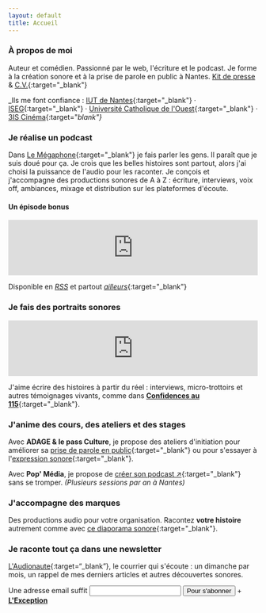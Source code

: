```yaml
---
layout: default
title: Accueil
---
```


### À propos de moi

Auteur et comédien. Passionné par le web, l'écriture et le podcast. Je forme à la création sonore et à la prise de parole en public à Nantes. [Kit de presse](https://share.dimitriregnier.net/download.zip) & [C.V.](https://www.doyoubuzz.com/dimitri-regnier){:target="_blank"}

_Ils me font confiance : [IUT de Nantes](https://iutnantes.univ-nantes.fr/){:target="_blank"} · [ISEG](https://www.iseg.fr/ecole-communication-nantes/){:target="_blank"} · [Université Catholique de l'Ouest](https://nantes.uco.fr/fr){:target="_blank"} · [3IS Cinéma](https://www.3is-education.fr/campus/ecole-cinema-son-nantes){:target="_blank"}_

### Je réalise un podcast

Dans [Le Mégaphone](https://podcast.dimitriregnier.net/@lemegaphone){:target="_blank"} je fais parler les gens. Il paraît que je suis doué pour ça. Je crois que les belles histoires sont partout, alors j'ai choisi la puissance de l'audio pour les raconter. Je conçois et j'accompagne des productions sonores de A à Z : écriture, interviews, voix off, ambiances, mixage et distribution sur les plateformes d'écoute.

#### Un épisode bonus

<iframe width="100%" height="112" frameborder="0" scrolling="no" style="width: 100%; height: 112px; overflow: hidden;" src="https://podcast.dimitriregnier.net/@lemegaphone/episodes/rencontre-publique/embed/dark"></iframe>

Disponible en [*RSS*](https://podcast.dimitriregnier.net/@lemegaphone/feed.xml) et partout [*ailleurs*](https://podcast.dimitriregnier.net/@lemegaphone/links){:target="_blank"}

### Je fais des portraits sonores

<iframe width="100%" height="112" frameborder="0" scrolling="no" style="width: 100%; height: 112px;  overflow: hidden;" src="https://podcast.dimitriregnier.net/@lemegaphone/episodes/confidences-au-115-bande-annonce/embed/dark"></iframe>

J'aime écrire des histoires à partir du réel : interviews, micro-trottoirs et autres témoignages vivants, comme dans [**Confidences au 115**](/115){:target="_blank"}.

### J'anime des cours, des ateliers et des stages

Avec **ADAGE & le pass Culture**, je propose des ateliers d'initiation pour améliorer sa [prise de parole en public](https://dimitriregnier.net/blog/oralite){:target="_blank"} ou pour s'essayer à l'[expression sonore](https://dimitriregnier.net/blog/podcasts){:target="_blank"}.

Avec **Pop' Média**, je propose de [créer son podcast ↗](https://www.popmedia.fr/les-formations-pop-media/stage-creer-son-podcast/){:target="_blank"} sans se tromper. _(Plusieurs sessions par an à Nantes)_

### J'accompagne des marques

Des productions audio pour votre organisation. Racontez **votre histoire** autrement comme avec [ce diaporama sonore](https://dimitriregnier.net/blog/joli-outil-communication){:target="_blank"}.

### Je raconte tout ça dans une newsletter

[L'Audionaute](https://dimitriregnier.net/blog/laudionaute){:target=“_blank”}, le courrier qui s'écoute : un dimanche par mois, un rappel de mes derniers articles et autres découvertes sonores.

<form action="https://buttondown.email/api/emails/embed-subscribe/dimregnier" method="post" target="popupwindow" onsubmit="window.open('https://buttondown.email/dimregnier', 'popupwindow')" class="embeddable-buttondown-form">
  <label for="bd-email">Une adresse email suffit</label>
  <input type="email" name="email" id="bd-email" />
  <input type="submit" value="Pour s'abonner" />
	+ <a href="/blog/mes-chers-abonnes/" target="_blank"><b>L'Exception</b></a>
  <input type="hidden" name="tag" value="form" />
</form>
